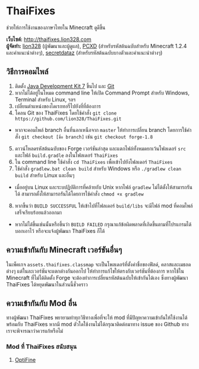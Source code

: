 ThaiFixes
=========

ช่วยให้การใช้งานของภาษาไทยใน Minecraft ดูดีขึ้น

**เว็บไซต์:** http://thaifixes.lion328.com  
**ผู้จัดทำ:** [lion328](http://lion328.com) (ผู้พัฒนาและผู้ดูแล), [PCXD](http://pcxd.me) (สำหรับรหัสต้นฉบับสำหรับ Minecraft 1.2.4 และคำแนะนำต่างๆ), [secretdataz](https://github.com/secretdataz) (สำหรับรหัสต้นฉบับบางตัวและคำแนะนำต่างๆ)

วิธีการคอมไพล์
------------

1. ติดตั้ง [Java Development Kit 7](http://www.oracle.com/technetwork/java/javase/downloads/index.html) ขึ้นไป และ [Git](http://git-scm.com)
2. หากไม่ได้อยู่ในโหมด command line ให้เปิด Command Prompt สำหรับ Windows, Terminal สำหรับ Linux, ฯลฯ
3. เปลี่ยนตำแหน่งของไดเรกทอรี่ไปยังที่ที่ต้องการ
4. โคลน Git ของ ThaiFixes โดยใช้คำสั่ง `git clone https://github.com/lion328/ThaiFixes.git`
  - หากจะคอมไพล์ branch อื่นที่นอกเหนือจาก `master` ให้ทำการเปลี่ยน branch โดยการใช้คำสั่ง `git checkout [ชื่อ branch]` เช่น `git checkout forge-1.8`
5. ดาวน์โหลดรหัสต้นฉบับของ Forge เวอร์ชันล่าสุด และแตกไฟล์ทั้งหมดยกเว้นโฟลเดอร์ `src` และไฟล์ `build.gradle` ลงในโฟลเดอร์ `ThaiFixes`
6. ใน command line ใช้คำสั่ง `cd ThaiFixes` เพื่อเข้าไปยังโฟลเดอร์ `ThaiFixes`
7. ใช้คำสั่ง `gradlew.bat clean build` สำหรับ Windows หรือ `./gradlew clean build` สำหรับ Linux และอื่นๆ
  - เมื่ออยู่บน Linux และระบปฏิบัติการที่คล้ายกับ Unix หากไฟล์ `gradlew` ไม่ได้ตั้งให้สามารถรันได้ สามารถตั้งให้สามารถรันได้โดยการใช้คำสั่ง `chmod +x gradlew`
8. หากขึ้นว่า `BUILD SUCCESSFUL` ให้เข้าไปที่โฟลเดอร์ `build/libs` จะมีไฟล์ mod ที่คอมไพล์เสร็จเรียบร้อยแล้วออกมา
  - หากไม่ได้ขึ้นเช่นนั้นหรือขึ้นว่า `BUILD FAILED` กรุณาแก้ข้อผิดพลาดที่เกิดขึ้นตามที่โปรแกรมได้บอกเอาไว้ หรือจะแจ้งผู้พัฒนา ThaiFixes ก็ได้

ความเข้ากันกับ Minecraft เวอร์ชันอื่นๆ
-------------------------------

ในเพ็คเกจ `assets.thaifixes.classmap` จะเป็นโพลเดอร์ที่ตั้งค่าชื่อของฟิลด์, คลาสและเมธอดต่างๆ แต่ในละเวอร์ชันจะแตกต่างกันออกไป ให้ทำการแก้ไขให้ตรงกับเวอร์ชันที่ต้องการ
หากใช้ใน Minecraft ที่ไม่ได้ติดตั้ง Forge จะต้องทำการเปลี่ยนรหัสต้นฉบับให้เข้ากันได้เอง ซึ่งทางผู้พัฒนา ThaiFixes ได้หยุดพัฒนาในส่วนนี้ชั่วคราว

ความเข้ากันกับ Mod อื่น
-----------------------

ทางผู้พัฒนา ThaiFixes พยายามทำทุกวิธีทางเพื่อที่จะให้ mod ที่มีปัญหาความเข้ากันให้ใช้งานได้พร้อมกับ ThaiFixes หากมี mod ตัวใดใช้งานไม่ได้กรุณาติดต่อมาทาง issue ของ Github ทางเราจะพิจารณาว่าควรแก้หรือไม่

### Mod ที่ ThaiFixes สนับสนุน ###
1. [OptiFine](http://optifine.net/)

